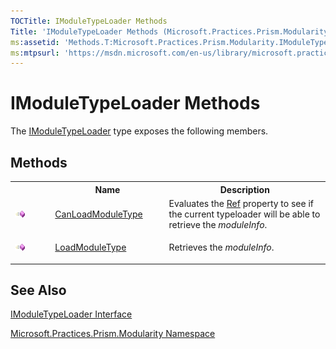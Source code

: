 ```yaml
---
TOCTitle: IModuleTypeLoader Methods
Title: 'IModuleTypeLoader Methods (Microsoft.Practices.Prism.Modularity)'
ms:assetid: 'Methods.T:Microsoft.Practices.Prism.Modularity.IModuleTypeLoader'
ms:mtpsurl: 'https://msdn.microsoft.com/en-us/library/microsoft.practices.prism.modularity.imoduletypeloader_methods(v=pandp.50)'
---
```


# IModuleTypeLoader Methods

The [IModuleTypeLoader](https://msdn.microsoft.com/en-us/library/microsoft.practices.prism.modularity.imoduletypeloader(v=pandp.50)) type exposes the following members.

## Methods

<table>
<colgroup>
<col width="10%" />
<col width="20%" />
<col width="40%" />
</colgroup>

<tbody><tr>
  <th>
&nbsp;
</th>
  <th>Name</th>
  <th>Description</th>
</tr>
<tr>
  <td>
 
 ![](images/public-method.gif "Public method")
  </td>
  <td>
 <a href="https://msdn.microsoft.com/en-us/library/microsoft.practices.prism.modularity.imoduletypeloader.canloadmoduletype(v=pandp.50)">CanLoadModuleType</a>
  </td>
  <td>
 <div>
Evaluates the <a href="https://msdn.microsoft.com/en-us/library/microsoft.practices.prism.modularity.moduleinfo.ref(v=pandp.50)">Ref</a> property to see if the current typeloader will be able to retrieve the <em>moduleInfo</em>.
</div>
  </td>
</tr>
<tr>
  <td>
 
 ![](images/public-method.gif "Public method")
  </td>
  <td>
 <a href="https://msdn.microsoft.com/en-us/library/microsoft.practices.prism.modularity.imoduletypeloader.loadmoduletype(v=pandp.50)">LoadModuleType</a>
  </td>
  <td>
 <div>
Retrieves the <em>moduleInfo</em>.
</div>
  </td>
</tr>
 </tbody>
</table>

## See Also

[IModuleTypeLoader Interface](https://msdn.microsoft.com/en-us/library/microsoft.practices.prism.modularity.imoduletypeloader(v=pandp.50))

[Microsoft.Practices.Prism.Modularity Namespace](https://msdn.microsoft.com/en-us/library/microsoft.practices.prism.modularity(v=pandp.50))
